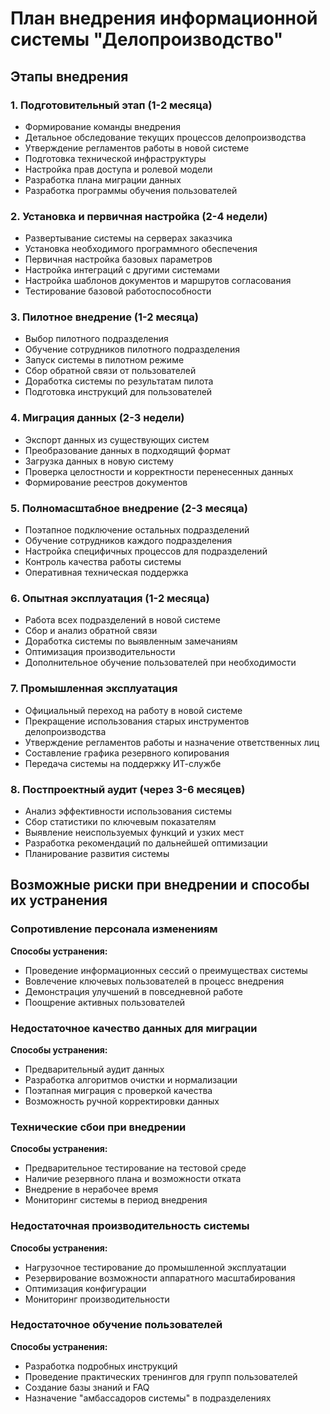 # План внедрения информационной системы "Делопроизводство"

## Этапы внедрения

### 1. Подготовительный этап (1-2 месяца)
- Формирование команды внедрения
- Детальное обследование текущих процессов делопроизводства
- Утверждение регламентов работы в новой системе
- Подготовка технической инфраструктуры
- Настройка прав доступа и ролевой модели
- Разработка плана миграции данных
- Разработка программы обучения пользователей

### 2. Установка и первичная настройка (2-4 недели)
- Развертывание системы на серверах заказчика
- Установка необходимого программного обеспечения
- Первичная настройка базовых параметров
- Настройка интеграций с другими системами
- Настройка шаблонов документов и маршрутов согласования
- Тестирование базовой работоспособности

### 3. Пилотное внедрение (1-2 месяца)
- Выбор пилотного подразделения
- Обучение сотрудников пилотного подразделения
- Запуск системы в пилотном режиме
- Сбор обратной связи от пользователей
- Доработка системы по результатам пилота
- Подготовка инструкций для пользователей

### 4. Миграция данных (2-3 недели)
- Экспорт данных из существующих систем
- Преобразование данных в подходящий формат
- Загрузка данных в новую систему
- Проверка целостности и корректности перенесенных данных
- Формирование реестров документов

### 5. Полномасштабное внедрение (2-3 месяца)
- Поэтапное подключение остальных подразделений
- Обучение сотрудников каждого подразделения
- Настройка специфичных процессов для подразделений
- Контроль качества работы системы
- Оперативная техническая поддержка

### 6. Опытная эксплуатация (1-2 месяца)
- Работа всех подразделений в новой системе
- Сбор и анализ обратной связи
- Доработка системы по выявленным замечаниям
- Оптимизация производительности
- Дополнительное обучение пользователей при необходимости

### 7. Промышленная эксплуатация
- Официальный переход на работу в новой системе
- Прекращение использования старых инструментов делопроизводства
- Утверждение регламентов работы и назначение ответственных лиц
- Составление графика резервного копирования
- Передача системы на поддержку ИТ-службе

### 8. Постпроектный аудит (через 3-6 месяцев)
- Анализ эффективности использования системы
- Сбор статистики по ключевым показателям
- Выявление неиспользуемых функций и узких мест
- Разработка рекомендаций по дальнейшей оптимизации
- Планирование развития системы

## Возможные риски при внедрении и способы их устранения

### Сопротивление персонала изменениям
**Способы устранения:**
- Проведение информационных сессий о преимуществах системы
- Вовлечение ключевых пользователей в процесс внедрения
- Демонстрация улучшений в повседневной работе
- Поощрение активных пользователей

### Недостаточное качество данных для миграции
**Способы устранения:**
- Предварительный аудит данных
- Разработка алгоритмов очистки и нормализации
- Поэтапная миграция с проверкой качества
- Возможность ручной корректировки данных

### Технические сбои при внедрении
**Способы устранения:**
- Предварительное тестирование на тестовой среде
- Наличие резервного плана и возможности отката
- Внедрение в нерабочее время
- Мониторинг системы в период внедрения

### Недостаточная производительность системы
**Способы устранения:**
- Нагрузочное тестирование до промышленной эксплуатации
- Резервирование возможности аппаратного масштабирования
- Оптимизация конфигурации
- Мониторинг производительности

### Недостаточное обучение пользователей
**Способы устранения:**
- Разработка подробных инструкций
- Проведение практических тренингов для групп пользователей
- Создание базы знаний и FAQ
- Назначение "амбассадоров системы" в подразделениях
